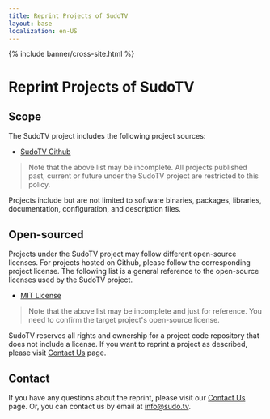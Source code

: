 ```yaml
---
title: Reprint Projects of SudoTV
layout: base
localization: en-US
---
```


{% include banner/cross-site.html %}

# Reprint Projects of SudoTV

## Scope

The SudoTV project includes the following project sources:

- [SudoTV Github](https://github.com/SudoTV)

> Note that the above list may be incomplete. All projects published past, current or future under the SudoTV project are restricted to this policy.

Projects include but are not limited to software binaries, packages, libraries, documentation, configuration, and description files.

## Open-sourced

Projects under the SudoTV project may follow different open-source licenses. For projects hosted on Github, please follow the corresponding project license. The following list is a general reference to the open-source licenses used by the SudoTV project.

- [MIT License](https://opensource.org/licenses/MIT)

> Note that the above list may be incomplete and just for reference. You need to confirm the target project's open-source license.

SudoTV reserves all rights and ownership for a project code repository that does not include a license. If you want to reprint a project as described, please visit [Contact Us](https://sudo.tv/contact) page.

## Contact

If you have any questions about the reprint, please visit our [Contact Us](https://sudo.tv/contact) page. Or, you can contact us by email at [info@sudo.tv](mailto://info@sudo.tv).
